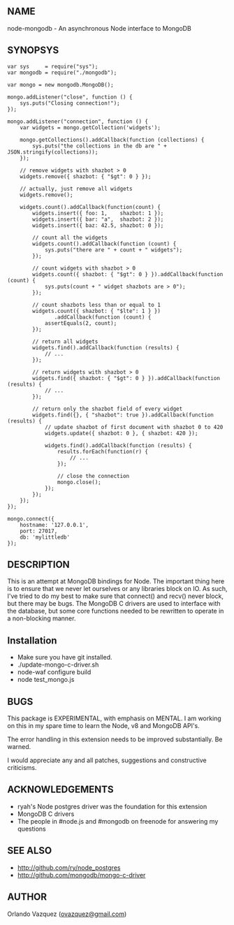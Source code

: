 NAME
----

node-mongodb - An asynchronous Node interface to MongoDB

SYNOPSYS
--------

    var sys     = require("sys");
    var mongodb = require("./mongodb");

    var mongo = new mongodb.MongoDB();

    mongo.addListener("close", function () {
        sys.puts("Closing connection!");
    });

    mongo.addListener("connection", function () {
        var widgets = mongo.getCollection('widgets');

        mongo.getCollections().addCallback(function (collections) {
            sys.puts("the collections in the db are " + JSON.stringify(collections));
        });

        // remove widgets with shazbot > 0
        widgets.remove({ shazbot: { "$gt": 0 } });

        // actually, just remove all widgets
        widgets.remove();

        widgets.count().addCallback(function(count) {
            widgets.insert({ foo: 1,    shazbot: 1 });
            widgets.insert({ bar: "a",  shazbot: 2 });
            widgets.insert({ baz: 42.5, shazbot: 0 });

            // count all the widgets
            widgets.count().addCallback(function (count) {
                sys.puts("there are " + count + " widgets");
            });

            // count widgets with shazbot > 0
            widgets.count({ shazbot: { "$gt": 0 } }).addCallback(function (count) {
                sys.puts(count + " widget shazbots are > 0");
            });

            // count shazbots less than or equal to 1
            widgets.count({ shazbot: { "$lte": 1 } })
                   .addCallback(function (count) {
                assertEquals(2, count);
            });

            // return all widgets
            widgets.find().addCallback(function (results) {
                // ...
            });

            // return widgets with shazbot > 0
            widgets.find({ shazbot: { "$gt": 0 } }).addCallback(function (results) {
                // ...
            });

            // return only the shazbot field of every widget
            widgets.find({}, { "shazbot": true }).addCallback(function (results) {
                // update shazbot of first document with shazbot 0 to 420
                widgets.update({ shazbot: 0 }, { shazbot: 420 });

                widgets.find().addCallback(function (results) {
                    results.forEach(function(r) {
                        // ...
                    });

                    // close the connection
                    mongo.close();
                });
            });
        });
    });

    mongo.connect({
        hostname: '127.0.0.1',
        port: 27017,
        db: 'mylittledb'
    });

DESCRIPTION
-----------

This is an attempt at MongoDB bindings for Node. The important thing here is
to ensure that we never let ourselves or any libraries block on IO. As such,
I've tried to do my best to make sure that connect() and recv() never block,
but there may be bugs. The MongoDB C drivers are used to interface with the
database, but some core functions needed to be rewritten  to operate in a
non-blocking manner.

Installation
------------

- Make sure you have git installed.
- ./update-mongo-c-driver.sh
- node-waf configure build
- node test_mongo.js

BUGS
----

This package is EXPERIMENTAL, with emphasis on MENTAL. I am working on this in
my spare time to learn the Node, v8 and MongoDB API's.

The error handling in this extension needs to be improved substantially. Be
warned.

I would appreciate any and all patches, suggestions and constructive
criticisms.

ACKNOWLEDGEMENTS
----------------

- ryah's Node postgres driver was the foundation for this extension
- MongoDB C drivers
- The people in #node.js and #mongodb on freenode for answering my questions

SEE ALSO
--------

- http://github.com/ry/node_postgres
- http://github.com/mongodb/mongo-c-driver

AUTHOR
------

Orlando Vazquez (ovazquez@gmail.com)
